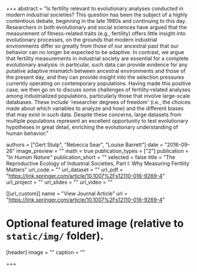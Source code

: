 +++
abstract = "Is fertility relevant to evolutionary analyses conducted in modern industrial societies? This question has been the subject of a highly contentious debate, beginning in the late 1980s and continuing to this day. Researchers in both evolutionary and social sciences have argued that the measurement of fitness-related traits (e.g., fertility) offers little insight into evolutionary processes, on the grounds that modern industrial environments differ so greatly from those of our ancestral past that our behavior can no longer be expected to be adaptive. In contrast, we argue that fertility measurements in industrial society are essential for a complete evolutionary analysis: in particular, such data can provide evidence for any putative adaptive mismatch between ancestral environments and those of the present day, and they can provide insight into the selection pressures currently operating on contemporary populations. Having made this positive case, we then go on to discuss some challenges of fertility-related analyses among industrialized populations, particularly those that involve large-scale databases. These include 'researcher degrees of freedom' (i.e., the choices made about which variables to analyze and how) and the different biases that may exist in such data. Despite these concerns, large datasets from multiple populations represent an excellent opportunity to test evolutionary hypotheses in great detail, enriching the evolutionary understanding of human behavior."

authors = ["Gert Stulp", "Rebecca Sear", "Louise Barrett"]
date = "2016-09-26"
image_preview = ""
math = true
publication_types = ["2"]
publication = "In *Human Nature*"
publication_short = ""
selected = false
title = "The Reproductive Ecology of Industrial Societies, Part I: Why Measuring Fertility Matters"
url_code = ""
url_dataset = ""
url_pdf = "https://link.springer.com/article/10.1007%2Fs12110-016-9269-4"
url_project = ""
url_slides = ""
url_video = ""

[[url_custom]]
name = "View Journal Article"
url = "https://link.springer.com/article/10.1007%2Fs12110-016-9269-4"

# Optional featured image (relative to `static/img/` folder).
[header]
image = ""
caption = ""

+++
